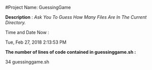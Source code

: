 #Project Name: GuessingGame

**Description** : *Ask You To Guess How Many Files Are In The Current Directory.*

Time and Date Now :

Tue, Feb 27, 2018  2:13:53 PM

**The number of lines of code contained in guessinggame.sh :**

34 guessinggame.sh
